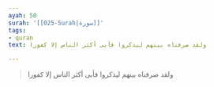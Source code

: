 ```yaml
---
ayah: 50
surah: '[[025-Surah|سورة]]'
tags:
- quran
text: ولقد صرفناه بينهم ليذكروا فأبى أكثر الناس إلا كفورا

---
```

> ولقد صرفناه بينهم ليذكروا فأبى أكثر الناس إلا كفورا
